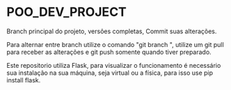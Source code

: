 # POO_DEV_PROJECT
Branch principal do projeto, versôes completas, Commit suas alterações.

Para alternar entre branch utilize o comando "git branch <nome da branch destino>", utilize um git pull para receber as alterações e git push somente quando tiver preparado.

Este repositorio utiliza Flask, para visualizar o funcionamento é necessário sua instalação na sua máquina, seja virtual ou a física, para isso use pip install flask. 
